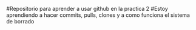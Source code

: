 #Repositorio para aprender a usar github en la practica 2
#Estoy aprendiendo a hacer commits, pulls, clones y a como funciona el sistema de borrado
 
